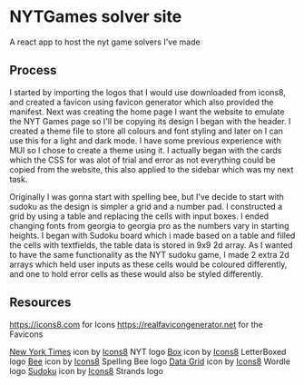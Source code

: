 # NYTGames solver site
A react app to host the nyt game solvers I've made 

## Process
I started by importing the logos that I would use downloaded from icons8, and created a favicon using favicon generator which also provided the manifest. Next was creating the home page I want the website to emulate the NYT Games page so I'll be copying its design I began with the header. I created a theme file to store all colours and font styling and later on I can use this for a light and dark mode. I have some previous experience with MUI so I chose to create a theme using it. I actually began with the cards which the CSS for was alot of trial and error as not everything could be copied from the website, this also applied to the sidebar which was my next task.

Originally I was gonna start with spelling bee, but I've decide to start with sudoku as the design is simpler a grid and a number pad. I constructed a grid by using a table and replacing the cells with input boxes. I ended changing fonts from georgia to georgia pro as the numbers vary in starting heights. I began with Sudoku board which i made based on a table and filled the cells with textfields, the table data is stored in 9x9 2d array. As I wanted to have the same functionality as the NYT sudoku game, I made 2 extra 2d arrays which held user inputs as these cells would be coloured differently, and one to hold error cells as these would also be styled differently.

## Resources
https://icons8.com for Icons
https://realfavicongenerator.net for the Favicons

<a target="_blank" href="https://icons8.com/icon/wIanlRMWltQd/new-york-times">New York Times</a> icon by <a target="_blank" href="https://icons8.com">Icons8</a> NYT logo
<a target="_blank" href="https://icons8.com/icon/Yk8IaKHvWIND/box">Box</a> icon by <a target="_blank" href="https://icons8.com">Icons8</a> LetterBoxed logo
<a target="_blank" href="https://icons8.com/icon/Nwd9HmGAlc96/bee">Bee</a> icon by <a target="_blank" href="https://icons8.com">Icons8</a> Spelling Bee logo
<a target="_blank" href="https://icons8.com/icon/60598/data-grid">Data Grid</a> icon by <a target="_blank" href="https://icons8.com">Icons8</a> Wordle logo
<a target="_blank" href="https://icons8.com/icon/113694/sudoku">Sudoku</a> icon by <a target="_blank" href="https://icons8.com">Icons8</a> Strands logo

